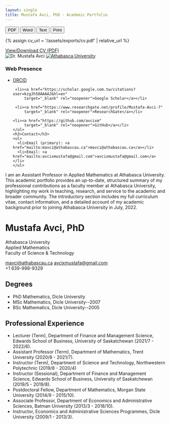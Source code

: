 ```yaml
---
layout: single
title: Mustafa Avci, PhD - Academic Portfolio
---
```

<!-- Export buttons (no 404; PDF opens print dialog, Word/TXT download locally) -->
<div class="download-bar">
  <button class="btn export" data-kind="pdf">PDF</button>
  <button class="btn export" data-kind="doc">Word</button>
  <button class="btn export" data-kind="txt">Text</button>
  <button class="btn" onclick="window.print()">Print</button>
</div>

{% assign cv_url = '/assets/exports/cv.pdf' | relative_url %}
<div class="download-bar">
  <!-- View in new tab -->
  <a class="btn"
     href="{{ cv_url }}?v={{ site.github.build_revision }}"
     target="_blank" rel="noopener"
     type="application/pdf"
     aria-label="View CV (PDF) in a new tab">
    View/Download CV (PDF)
  </a>
</div>

<div class="home-media">
  <img src="{{ '/assets/images/me.png' | relative_url }}" alt="Dr. Mustafa Avci" class="home-photo">
  <a href="https://www.athabascau.ca/science-and-technology/index.html" target="_blank" rel="noopener">
    <img src="{{ '/assets/images/AU_background.png' | relative_url }}" alt="Athabasca University" class="home-au">
  </a>

  <div class="home-links">
    <h3>Web Presence</h3>
   <ul class="web-presence">
    <li><a href="https://orcid.org/0000-0002-6001-627X"
         target="_blank" rel="noopener">ORCID</a></li>

     <li><a href="https://scholar.google.com.tw/citations?user=kzgJh58AAAAJ&hl=en"
         target="_blank" rel="noopener">Google Scholar</a></li>

     <li><a href="https://www.researchgate.net/profile/Mustafa-Avci-7"
         target="_blank" rel="noopener">ResearchGate</a></li>

    <li><a href="https://github.com/avcixm"
         target="_blank" rel="noopener">GitHub</a></li>
    </ul>
    <h3>Contact</h3>
    <ul>
      <li>Email (primary): <a href="mailto:mavci@athabascau.ca">mavci@athabascau.ca</a></li>
      <li>Email: <a href="mailto:avcixmustafa@gmail.com">avcixmustafa@gmail.com</a></li>
    </ul>
  </div>
</div>


I am an Assistant Professor in Applied Mathematics at Athabasca University. This academic portfolio provides an up-to-date, structured summary of my professional contributions as a faculty member at Athabasca University, highlighting my work in teaching, research, and service to the academic and broader community. The introductory section includes my full curriculum vitae, contact information, and a detailed account of my academic background prior to joining Athabasca University in July, 2022.

<!-- CV:START HOME -->

# Mustafa Avci, PhD
Athabasca University  
Applied Mathematics  
Faculty of Science & Technology

[mavci@athabascau.ca](mailto:mavci@athabascau.ca)
[avcixmustafa@gmail.com](mailto:avcixmustafa@gmail.com)  
+1 639-998-9329

## Degrees
 - PhD Mathematics, Dicle University
 - MSc Mathematics, Dicle University--2007
 - BSc Mathematics, Dicle University--2005

## Professional Experience
 - Lecturer (Term), Department of Finance and Management Science, Edwards School of Business, University of Saskatchewan (2021/7 - 2022/6).
 - Assistant Professor (Term), Department of Mathematics, Trent University (2020/8 - 2021/7).
 - Instructor (Term), Department of Science and Technology, Northwestern Polytechnic (2019/8 - 2020/4)
 - Instructor (Sessional), Department of Finance and Management Science, Edwards School of Business, University of Saskatchewan (2019/5 - 2019/8).
 - Postdoctoral Fellow, Department of Mathematics, Morgan State University (2014/9 - 2015/10).
 - Associate Professor, Department of Economics and Administrative Sciences, Batman University (2013/3 - 2018/10).
 - Instructor, Economics and Administrative Sciences Programmes, Dicle University (2009/1 - 2013/3).

<!-- CV:END HOME -->
